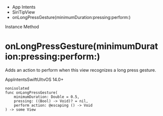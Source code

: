 

- App Intents
- SiriTipView
-  onLongPressGesture(minimumDuration:pressing:perform:) 

Instance Method

# onLongPressGesture(minimumDuration:pressing:perform:)

Adds an action to perform when this view recognizes a long press gesture.

AppIntentsSwiftUItvOS 14.0+

``` source
nonisolated
func onLongPressGesture(
    minimumDuration: Double = 0.5,
    pressing: ((Bool) -> Void)? = nil,
    perform action: @escaping () -> Void
) -> some View
```

